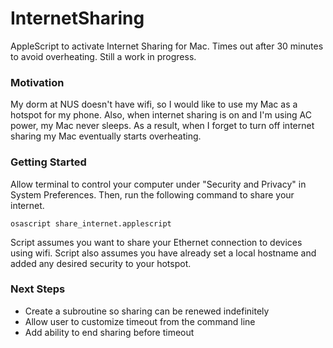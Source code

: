 # InternetSharing
AppleScript to activate Internet Sharing for Mac. Times out after 30 minutes to avoid overheating. Still a work in progress.

### Motivation
My dorm at NUS doesn't have wifi, so I would like to use my Mac as a hotspot for my phone. Also, when internet sharing is on and I'm using AC power, my Mac never sleeps. As a result, when I forget to turn off internet sharing my Mac eventually starts overheating.

### Getting Started

Allow terminal to control your computer under "Security and Privacy" in System Preferences. 
Then, run the following command to share your internet. 
```
osascript share_internet.applescript
```
Script assumes you want to share your Ethernet connection to devices using wifi. Script also assumes you have already set a local hostname and added any desired security to your hotspot.

### Next Steps
* Create a subroutine so sharing can be renewed indefinitely
* Allow user to customize timeout from the command line
* Add ability to end sharing before timeout

